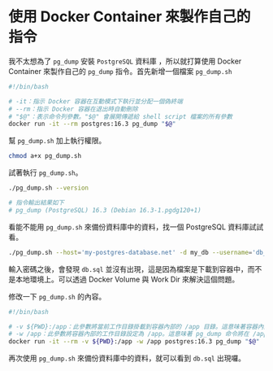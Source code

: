 # 使用 Docker Container 來製作自己的指令

我不太想為了 `pg_dump` 安裝 `PostgreSQL` 資料庫 ，所以就打算使用 Docker Container 來製作自己的 `pg_dump` 指令。首先新增一個檔案 `pg_dump.sh`

```bash
#!/bin/bash

# -it：指示 Docker 容器在互動模式下執行並分配一個偽終端
# --rm：指示 Docker 容器在退出時自動刪除
# "$@"：表示命令列參數。"$@" 會展開傳遞給 shell script 檔案的所有參數
docker run -it --rm postgres:16.3 pg_dump "$@"
```

幫 `pg_dump.sh` 加上執行權限。

```bash
chmod a+x pg_dump.sh
```

試著執行 `pg_dump.sh`。

```bash
./pg_dump.sh --version

# 指令輸出結果如下
# pg_dump (PostgreSQL) 16.3 (Debian 16.3-1.pgdg120+1)
```

看能不能用 `pg_dump.sh` 來備份資料庫中的資料，找一個 PostgreSQL 資料庫試試看。

```bash
./pg_dump.sh --host='my-postgres-database.net' -d my_db --username='db_owner' -f db.sql
```

輸入密碼之後，會發現 `db.sql` 並沒有出現，這是因為檔案是下載到容器中，而不是本地環境上。可以透過 Docker Volume 與 Work Dir 來解決這個問題。

修改一下 `pg_dump.sh` 的內容。

```bash
#!/bin/bash

# -v ${PWD}:/app：此參數將當前工作目錄掛載到容器內部的 /app 目錄。這意味著容器內部的 pg_dump 命令將能夠訪問你的當前工作目錄中的檔案。
# -w /app：此參數將容器內部的工作目錄設定為 /app。這意味著 pg_dump 命令將在 /app 目錄中執行。
docker run -it --rm -v ${PWD}:/app -w /app postgres:16.3 pg_dump "$@"
```

再次使用 `pg_dump.sh` 來備份資料庫中的資料，就可以看到 `db.sql` 出現囉。
